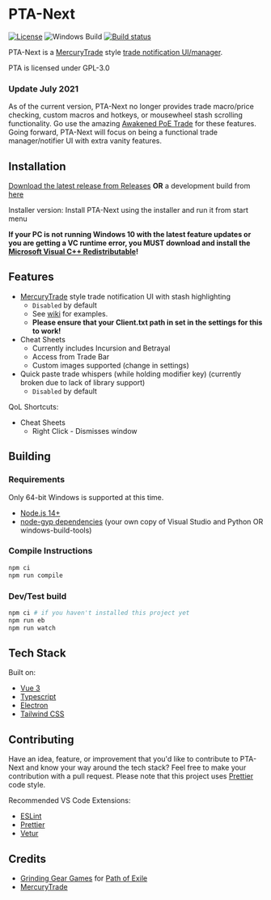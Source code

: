 # PTA-Next

[![License](https://img.shields.io/github/license/r52/pta-next)](https://github.com/r52/pta-next/blob/master/LICENSE)
![Windows Build](https://github.com/r52/pta-next/workflows/Windows%20Build/badge.svg)
[![Build status](https://ci.appveyor.com/api/projects/status/9wd2911nsfftijk9?svg=true)](https://ci.appveyor.com/project/r52/pta-next)

PTA-Next is a [MercuryTrade](https://github.com/Exslims/MercuryTrade) style [trade notification UI/manager](https://github.com/r52/pta-next/wiki#trade-ui).

PTA is licensed under GPL-3.0

### **Update July 2021**

As of the current version, PTA-Next no longer provides trade macro/price checking, custom macros and hotkeys, or mousewheel stash scrolling functionality. Go use the amazing [Awakened PoE Trade](https://github.com/SnosMe/awakened-poe-trade) for these features. Going forward, PTA-Next will focus on being a functional trade manager/notifier UI with extra vanity features.

## Installation

[Download the latest release from Releases](https://github.com/r52/pta-next/releases/latest/) **OR** a development build from [here](https://ci.appveyor.com/project/r52/pta-next/build/artifacts)

Installer version: Install PTA-Next using the installer and run it from start menu

**If your PC is not running Windows 10 with the latest feature updates or you are getting a VC runtime error, you MUST download and install the [Microsoft Visual C++ Redistributable](https://aka.ms/vs/16/release/VC_redist.x64.exe)!**

## Features

- [MercuryTrade](https://github.com/Exslims/MercuryTrade) style trade notification UI with stash highlighting
  - `Disabled` by default
  - See [wiki](https://github.com/r52/pta-next/wiki#trade-ui) for examples.
  - **Please ensure that your Client.txt path in set in the settings for this to work!**
- Cheat Sheets
  - Currently includes Incursion and Betrayal
  - Access from Trade Bar
  - Custom images supported (change in settings)
- Quick paste trade whispers (while holding modifier key) (currently broken due to lack of library support)
  - `Disabled` by default

QoL Shortcuts:

- Cheat Sheets
  - Right Click - Dismisses window

## Building

### Requirements

Only 64-bit Windows is supported at this time.

- [Node.js 14+](https://nodejs.org/en/)
- [node-gyp dependencies](https://github.com/nodejs/node-gyp#installation) (your own copy of Visual Studio and Python OR windows-build-tools)

### Compile Instructions

```bash
npm ci
npm run compile
```

### Dev/Test build

```bash
npm ci # if you haven't installed this project yet
npm run eb
npm run watch
```

## Tech Stack

Built on:

- [Vue 3](https://vuejs.org/)
- [Typescript](https://www.typescriptlang.org/)
- [Electron](https://www.electronjs.org/)
- [Tailwind CSS](https://tailwindcss.com/)

## Contributing

Have an idea, feature, or improvement that you'd like to contribute to PTA-Next and know your way around the tech stack? Feel free to make your contribution with a pull request. Please note that this project uses [Prettier](https://prettier.io/) code style.

Recommended VS Code Extensions:

- [ESLint](https://marketplace.visualstudio.com/items?itemName=dbaeumer.vscode-eslint)
- [Prettier](https://marketplace.visualstudio.com/items?itemName=esbenp.prettier-vscode)
- [Vetur](https://marketplace.visualstudio.com/items?itemName=octref.vetur)

## Credits

- [Grinding Gear Games](http://www.grindinggear.com/) for [Path of Exile](https://www.pathofexile.com/)
- [MercuryTrade](https://github.com/Exslims/MercuryTrade)
